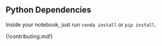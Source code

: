 ## Python Dependencies
Inside your notebook, just run `conda install` or `pip install`.

{!contributing.md!}
